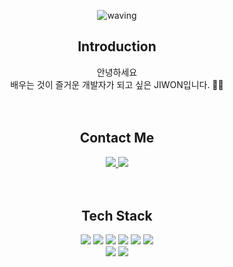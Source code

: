 <div align=center>
  
![waving](https://capsule-render.vercel.app/api?type=waving&height=200&text=JIWONDEV&desc=Front-end&descSize=30&fontAlign=50&fontAlignY=40&color=gradient&)

## Introduction 
안녕하세요<br>
배우는 것이 즐거운 개발자가 되고 싶은 JIWON입니다. 👨‍💻
<br><br><br>

## Contact Me
<a href="https://www.instagram.com/justin_park99/">
  <img src="https://img.shields.io/badge/instagram-E4405F?style=for-the-badge&logo=instagram&logoColor=white&link:https://www.instagram.com/justin_park99/">
</a>
<a href="mailto:99jiwondev@gmail.com">
  <img src="https://img.shields.io/badge/Gmail-EA4335?style=for-the-badge&logo=Gmail&logoColor=white&link:99jiwondev@gmail.com">
</a>
<br><br><br>

## Tech Stack
<img src="https://img.shields.io/badge/HTML5-E34F26?style=for-the-badge&logo=HTML5&logoColor=white">
<img src="https://img.shields.io/badge/CSS3-1572B6?style=for-the-badge&logo=CSS3&logoColor=white">
<img src="https://img.shields.io/badge/JavaScript-F7DF1E?style=for-the-badge&logo=JavaScript&logoColor=white">
<img src="https://img.shields.io/badge/React-61DAFB?style=for-the-badge&logo=React&logoColor=white">
<img src="https://img.shields.io/badge/Sass-CC6699?style=for-the-badge&logo=Scss&logoColor=white">
<img src="https://img.shields.io/badge/Tailwind-06B6D4?style=for-the-badge&logo=TailwindCSS&logoColor=white">
<br>
<img src="https://img.shields.io/badge/C-A8B9CC?style=for-the-badge&logo=C&logoColor=white">
<img src="https://img.shields.io/badge/Python-3776AB?style=for-the-badge&logo=Python&logoColor=white">
</div>  



<!--
**99JIWONDEV/99JIWONDEV** is a ✨ _special_ ✨ repository because its `README.md` (this file) appears on your GitHub profile.

Here are some ideas to get you started:

- 🔭 I’m currently working on ...
- 🌱 I’m currently learning ...
- 👯 I’m looking to collaborate on ...
- 🤔 I’m looking for help with ...
- 💬 Ask me about ...
- 📫 How to reach me: ...
- 😄 Pronouns: ...
- ⚡ Fun fact: ...
-->
